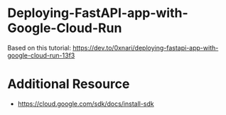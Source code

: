 # Deploying-FastAPI-app-with-Google-Cloud-Run
Based on this tutorial: https://dev.to/0xnari/deploying-fastapi-app-with-google-cloud-run-13f3

# Additional Resource
- https://cloud.google.com/sdk/docs/install-sdk
